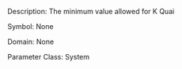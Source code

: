 Description: The minimum value allowed for K Quai

Symbol: None

Domain: None

Parameter Class: System

